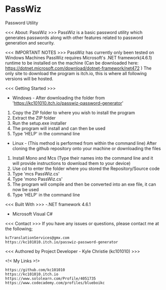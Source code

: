 # PassWiz
Password Utility 

<<< About: PassWiz >>>
PassWiz is a basic password utility which generates passwords along with other features related to password generation and security.


<<< IMPORTANT NOTES >>>
PassWiz has currently only been tested on Windows Machines
PassWiz requires Microsoft's .NET framework(4.6.1) runtime to be installed on the machine (Can be downloaded here: https://dotnet.microsoft.com/download/dotnet-framework/net472 )
The only site to download the program is itch.io, this is where all following versions will be hosted.


<<< Getting Started >>>

- Windows -
After downloading the folder from 'https://kc101010.itch.io/passwiz-password-generator'
1. Copy the ZIP folder to where you wish to install the program
2. Extract the ZIP folder 
3. Run the setup.exe installer
4. The program will install and can then be used  
5. Type 'HELP' in the command line

- Linux -
(This method is performed from within the command line)
After cloning the github repository onto your machine or downloading the files
1. Install Mono and Mcs (Type their names into the command line and it will provide instructions to download them to your device)
2. Use cd to enter the folder where you stored the Repository/Source code
3. Type 'mcs PassWiz.cs'
4. Type 'mono PassWiz.cs'
5. The program will compile and then be converted into an exe file, it can now be used
6. Type 'HELP' in the command line



<<< Built With >>>
-.NET framework 4.6.1
- Microsoft Visual C#


<<< Contact >>>
If you have any issues or questions, please contact me at the following;

	kcTranslationServices@gmx.com
	https://kc101010.itch.io/passwiz-password-generator
	
<<< Authored by Project Developer - Kyle Christie (kc101010) >>>

<!< My Links >!>

	https://github.com/kc101010
	https://kc101010.itch.io
	https://www.sololearn.com/Profile/4051735
	https://www.codecademy.com/profiles/blueboikc

